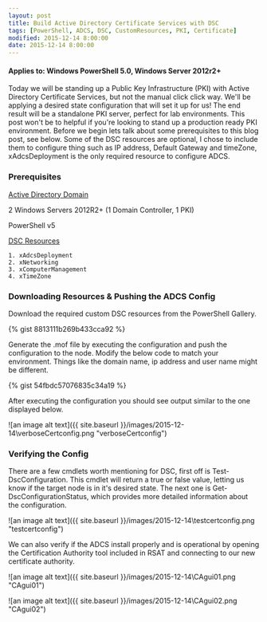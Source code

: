 ```yaml
---
layout: post
title: Build Active Directory Certificate Services with DSC
tags: [PowerShell, ADCS, DSC, CustomResources, PKI, Certificate]
modified: 2015-12-14 8:00:00
date: 2015-12-14 8:00:00
---
```

#### Applies to: Windows PowerShell 5.0, Windows Server 2012r2+

Today we will be standing up a Public Key Infrastructure (PKI) with Active Directory Certificate Services, but not the manual click click way. We'll be applying a desired state configuration that will set it up for us! The end result will be a standalone PKI server, perfect for lab environments. This post won't be to helpful if you're looking to stand up a production ready PKI environment. Before we begin lets talk about some prerequisites to this blog post, see below. Some of the DSC resources are optional, I chose to include them to configure thing such as IP address, Default Gateway and timeZone, xAdcsDeployment is the only required resource to configure ADCS.

### Prerequisites

[Active Directory Domain](http://blogs.technet.com/b/ashleymcglone/archive/2015/03/20/deploy-active-directory-with-powershell-dsc-a-k-a-dsc-promo.aspx)

2 Windows Servers 2012R2+ (1 Domain Controller, 1 PKI)

PowerShell v5

[DSC Resources](https://github.com/PowerShell)

    1. xAdcsDeployment
    2. xNetworking
    3. xComputerManagement
    4. xTimeZone
    
### Downloading Resources & Pushing the ADCS Config

Download the required custom DSC resources from the PowerShell Gallery.

{% gist 8813111b269b433cca92 %}

Generate the .mof file by executing the configuration and push the configuration to
the node. Modify the below code to match your environment. Things like the domain name, ip address and user name might be different.

{% gist 54fbdc57076835c34a19 %}

After executing the configuration you should see output similar to the one displayed below.

![an image alt text]({{ site.baseurl }}/images/2015-12-14\verboseCertconfig.png "verboseCertconfig")

### Verifying the Config

There are a few cmdlets worth mentioning for DSC, first off is Test-DscConfiguration. This cmdlet will return a true or false value, letting us know if the target node is in it's desired state. The next one is Get-DscConfigurationStatus, which provides more detailed information about the configuration.

![an image alt text]({{ site.baseurl }}/images/2015-12-14\testcertconfig.png "testcertconfig")

We can also verify if the ADCS install properly and is operational by opening the Certification Authority tool included in RSAT and connecting to our new certificate authority.

![an image alt text]({{ site.baseurl }}/images/2015-12-14\CAgui01.png "CAgui01")

![an image alt text]({{ site.baseurl }}/images/2015-12-14\CAgui02.png "CAgui02")
